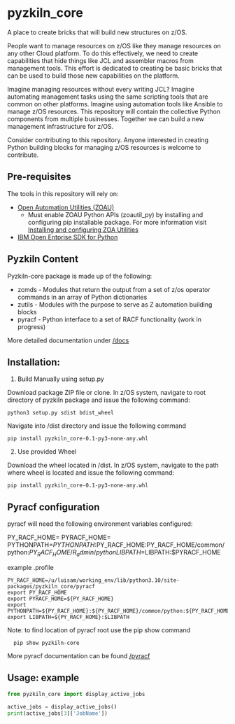# pyzkiln_core

A place to create bricks that will build new structures on z/OS.

People want to manage resources on z/OS like they manage resources on any other Cloud platform. To do this effectively, we need to create capabilities that hide things like JCL and assembler macros from management tools. This effort is dedicated to creating be basic bricks that can be used to build those new capabilities on the platform.

Imagine managing resources without every writing JCL? Imagine automating management tasks using the same scripting tools that are common on other platforms. Imagine using automation tools like Ansible to manage z/OS resources. This repository will contain the collective Python components from multiple businesses. Together we can build a new management infrastructure for z/OS.

Consider contributing to this repository. Anyone interested in creating Python building blocks for managing z/OS resources is welcome to contribute.

## Pre-requisites

The tools in this repository will rely on:

- [Open Automation Utilities (ZOAU)](https://www.ibm.com/docs/en/zoau/1.2.0)
  - Must enable ZOAU Python APIs (zoautil_py) by installing and configuring pip installable package. For more information visit [Installing and configuring ZOA Utilities](https://www.ibm.com/support/knowledgecenter/SSKFYE_1.1.0/install.html)
- [IBM Open Entprise SDK for Python](https://www.ibm.com/products/open-enterprise-python-zos)

## Pyzkiln Content

Pyzkiln-core package is made up of the following:
  - zcmds - Modules that return the output from a set of z/os operator commands in an array of Python dictionaries
  - zutils - Modules with the purpose to serve as Z automation building blocks
  - pyracf - Python interface to a set of RACF functionality (work in progress)

More detailed documentation under [/docs](https://github.com/ambitus/pyzkiln/blob/main/docs/index.md)  


## Installation:

1. Build Manually using setup.py 

Download package ZIP file or clone. In z/OS system, navigate to root directory of pyzkiln package and issue the following command:

    python3 setup.py sdist bdist_wheel

Navigate into /dist directory and issue the following command 

    pip install pyzkiln_core-0.1-py3-none-any.whl

2. Use provided Wheel 

Download the wheel located in /dist. In z/OS system, navigate to the path where wheel is located and issue the following command:

    pip install pyzkiln_core-0.1-py3-none-any.whl
  
## Pyracf configuration 

pyracf will need the following environment variables configured:

PY_RACF_HOME=<location of pyracf root>
PYRACF_HOME=<location of pyracf root>
PYTHONPATH=$PYTHONPATH:$PY_RACF_HOME:PY_RACF_HOME/common/python:$PY_RACF_HOME/R_admin/python
LIBPATH=$LIBPATH:$PYRACF_HOME

example .profile 
```
PY_RACF_HOME=/u/luisam/working_env/lib/python3.10/site-packages/pyzkiln_core/pyracf
export PY_RACF_HOME
export PYRACF_HOME=${PY_RACF_HOME}
export PYTHONPATH=${PY_RACF_HOME}:${PY_RACF_HOME}/common/python:${PY_RACF_HOME}/R_admin/python:$PYTHONPATH
export LIBPATH=${PY_RACF_HOME}:$LIBPATH
```

Note: to find location of pyracf root use the pip show command 

      pip show pyzkiln-core 

More pyracf documentation can be found [/pyracf](https://github.com/ambitus/pyzkiln/tree/main/pyzkiln_core/pyracf) 

## Usage: example

```python
from pyzkiln_core import display_active_jobs

active_jobs = display_active_jobs()
print(active_jobs[3]['JobName'])
```
